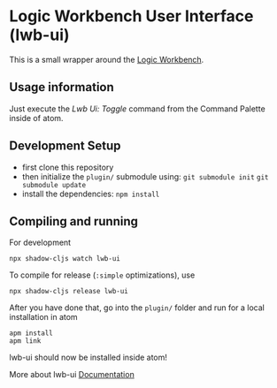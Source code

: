 # Logic Workbench User Interface (lwb-ui)

This is a small wrapper around the [Logic Workbench](https://github.com/esb-lwb/lwb).

## Usage information

Just execute the *Lwb Ui: Toggle* command from the Command Palette inside of atom.

## Development Setup

- first clone this repository
- then initialize the `plugin/` submodule using: `git submodule init` `git submodule update`
- install the dependencies: `npm install`

## Compiling and running

For development

```
npx shadow-cljs watch lwb-ui
```

To compile for release (`:simple` optimizations), use
```
npx shadow-cljs release lwb-ui
```

After you have done that, go into the `plugin/` folder and run for a local installation
in atom
```
apm install
apm link
```

lwb-ui should now be installed inside atom!

More about lwb-ui [Documentation](https://github.com/esb-lwb/lwb-ui/wiki)
